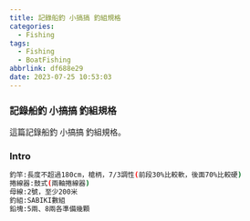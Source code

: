 ```yaml
---
title: 記錄船釣 小搞搞 釣組規格
categories:
  - Fishing
tags:
  - Fishing
  - BoatFishing
abbrlink: df688e29
date: 2023-07-25 10:53:03
---
```

### 記錄船釣 小搞搞 釣組規格
<!--more-->
這篇記錄船釣 小搞搞 釣組規格。

### Intro
```sh
釣竿:長度不超過180cm，槍柄，7/3調性(前段30%比較軟，後面70%比較硬)
捲線器:鼓式(兩軸捲線器)
母線:2號，至少200米
釣組:SABIKI數組
鉛塊:5兩、8兩各準備幾顆
```